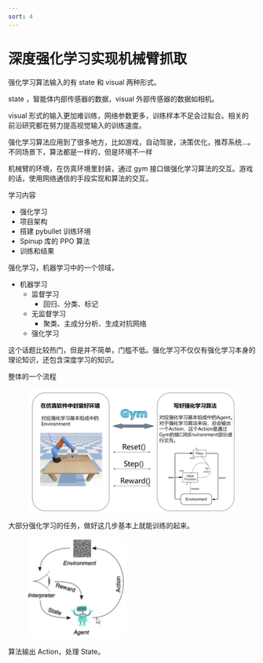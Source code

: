 ```yaml
---
sort: 4
---
```

# 深度强化学习实现机械臂抓取


强化学习算法输入的有 state 和 visual 两种形式。

state ，智能体内部传感器的数据，visual 外部传感器的数据如相机。

visual 形式的输入更加难训练，网络参数更多，训练样本不足会过拟合。相关的前沿研究都在努力提高视觉输入的训练速度。

强化学习算法应用到了很多地方，比如游戏，自动驾驶，决策优化，推荐系统...。不同场景下，算法都是一样的，但是环境不一样

机械臂的环境，在仿真环境里封装，通过 gym 接口做强化学习算法的交互。游戏的话，使用网络通信的手段实现和算法的交互。


学习内容
- 强化学习
- 项目架构
- 搭建 pybullet 训练环境
- Spinup 库的 PPO 算法
- 训练和结果

强化学习，机器学习中的一个领域，

- 机器学习
  - 监督学习
    - 回归、分类、标记
  - 无监督学习
    - 聚类、主成分分析、生成对抗网络
  - 强化学习

这个话题比较热门，但是并不简单，门槛不低。强化学习不仅仅有强化学习本身的理论知识，还包含深度学习的知识。

整体的一个流程

<figure>
    <img src="./images/0-1.png" width=500>
</figure>

大部分强化学习的任务，做好这几步基本上就能训练的起来。

<figure>
    <img src="./images/0-2.png" width=200>
</figure>

算法输出 Action，处理 State。






